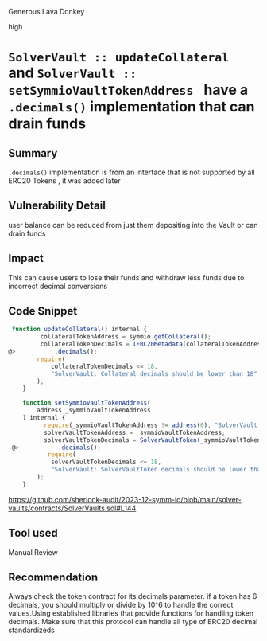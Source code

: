 Generous Lava Donkey

high

# `SolverVault :: updateCollateral ` and `SolverVault :: setSymmioVaultTokenAddress `  have a `.decimals()` implementation that can drain funds

## Summary

`.decimals()` implementation is from an interface that is not supported by all ERC20 Tokens , it was added later

## Vulnerability Detail

user balance can be reduced from just them depositing into the Vault or can drain funds

## Impact
 This can cause users to lose their funds and withdraw less funds due to incorrect decimal conversions

## Code Snippet
```javascript
 function updateCollateral() internal {
         collateralTokenAddress = symmio.getCollateral();
         collateralTokenDecimals = IERC20Metadata(collateralTokenAddress)
@>           .decimals();
        require(
            collateralTokenDecimals <= 18,
            "SolverVault: Collateral decimals should be lower than 18"
        );
    }

    function setSymmioVaultTokenAddress(
        address _symmioVaultTokenAddress
    ) internal {
          require(_symmioVaultTokenAddress != address(0), "SolverVault: Zero address");
          solverVaultTokenAddress = _symmioVaultTokenAddress;
          solverVaultTokenDecimals = SolverVaultToken(_symmioVaultTokenAddress)
 @>           .decimals();
           require(
            solverVaultTokenDecimals <= 18,
            "SolverVault: SolverVaultToken decimals should be lower than 18"
        );
    }
```

https://github.com/sherlock-audit/2023-12-symm-io/blob/main/solver-vaults/contracts/SolverVaults.sol#L144
## Tool used

Manual Review

## Recommendation
Always check the token contract for its decimals parameter. if a token has 6 decimals, you should multiply or divide by 10^6 to handle the correct values.Using established libraries that provide functions for handling token decimals. Make sure that this protocol can handle all type of ERC20 decimal standardizeds